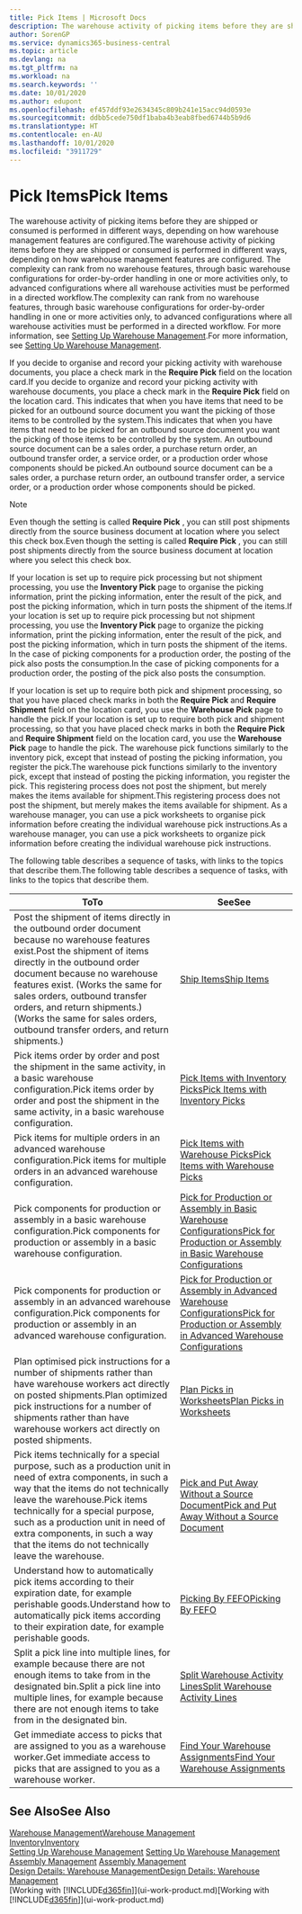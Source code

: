 ```yaml
---
title: Pick Items | Microsoft Docs
description: The warehouse activity of picking items before they are shipped or consumed is performed in different ways, depending on how warehouse management features are configured. The setup complexity can rank from no warehouse features, through basic warehouse configurations for order-by-order handling in one or more activities only, to advanced configurations where all warehouse activities must be performed in a directed workflow.
author: SorenGP
ms.service: dynamics365-business-central
ms.topic: article
ms.devlang: na
ms.tgt_pltfrm: na
ms.workload: na
ms.search.keywords: ''
ms.date: 10/01/2020
ms.author: edupont
ms.openlocfilehash: ef457ddf93e2634345c809b241e15acc94d0593e
ms.sourcegitcommit: ddbb5cede750df1baba4b3eab8fbed6744b5b9d6
ms.translationtype: HT
ms.contentlocale: en-AU
ms.lasthandoff: 10/01/2020
ms.locfileid: "3911729"
---
```

# <a name="pick-items"></a><span data-ttu-id="7b4ae-104">Pick Items</span><span class="sxs-lookup"><span data-stu-id="7b4ae-104">Pick Items</span></span>

<span data-ttu-id="7b4ae-105">The warehouse activity of picking items before they are shipped or consumed is performed in different ways, depending on how warehouse management features are configured.</span><span class="sxs-lookup"><span data-stu-id="7b4ae-105">The warehouse activity of picking items before they are shipped or consumed is performed in different ways, depending on how warehouse management features are configured.</span></span> <span data-ttu-id="7b4ae-106">The complexity can rank from no warehouse features, through basic warehouse configurations for order-by-order handling in one or more activities only, to advanced configurations where all warehouse activities must be performed in a directed workflow.</span><span class="sxs-lookup"><span data-stu-id="7b4ae-106">The complexity can rank from no warehouse features, through basic warehouse configurations for order-by-order handling in one or more activities only, to advanced configurations where all warehouse activities must be performed in a directed workflow.</span></span> <span data-ttu-id="7b4ae-107">For more information, see [Setting Up Warehouse Management](warehouse-setup-warehouse.md).</span><span class="sxs-lookup"><span data-stu-id="7b4ae-107">For more information, see [Setting Up Warehouse Management](warehouse-setup-warehouse.md).</span></span>

<span data-ttu-id="7b4ae-108">If you decide to organise and record your picking activity with warehouse documents, you place a check mark in the **Require Pick** field on the location card.</span><span class="sxs-lookup"><span data-stu-id="7b4ae-108">If you decide to organize and record your picking activity with warehouse documents, you place a check mark in the **Require Pick** field on the location card.</span></span> <span data-ttu-id="7b4ae-109">This indicates that when you have items that need to be picked for an outbound source document you want the picking of those items to be controlled by the system.</span><span class="sxs-lookup"><span data-stu-id="7b4ae-109">This indicates that when you have items that need to be picked for an outbound source document you want the picking of those items to be controlled by the system.</span></span> <span data-ttu-id="7b4ae-110">An outbound source document can be a sales order, a purchase return order, an outbound transfer order, a service order, or a production order whose components should be picked.</span><span class="sxs-lookup"><span data-stu-id="7b4ae-110">An outbound source document can be a sales order, a purchase return order, an outbound transfer order, a service order, or a production order whose components should be picked.</span></span>

> [!NOTE]
> <span data-ttu-id="7b4ae-111">Even though the setting is called **Require Pick** , you can still post shipments directly from the source business document at location where you select this check box.</span><span class="sxs-lookup"><span data-stu-id="7b4ae-111">Even though the setting is called **Require Pick** , you can still post shipments directly from the source business document at location where you select this check box.</span></span>

<span data-ttu-id="7b4ae-112">If your location is set up to require pick processing but not shipment processing, you use the **Inventory Pick** page to organise the picking information, print the picking information, enter the result of the pick, and post the picking information, which in turn posts the shipment of the items.</span><span class="sxs-lookup"><span data-stu-id="7b4ae-112">If your location is set up to require pick processing but not shipment processing, you use the **Inventory Pick** page to organize the picking information, print the picking information, enter the result of the pick, and post the picking information, which in turn posts the shipment of the items.</span></span> <span data-ttu-id="7b4ae-113">In the case of picking components for a production order, the posting of the pick also posts the consumption.</span><span class="sxs-lookup"><span data-stu-id="7b4ae-113">In the case of picking components for a production order, the posting of the pick also posts the consumption.</span></span>

<span data-ttu-id="7b4ae-114">If your location is set up to require both pick and shipment processing, so that you have placed check marks in both the **Require Pick** and **Require Shipment** field on the location card, you use the **Warehouse Pick** page to handle the pick.</span><span class="sxs-lookup"><span data-stu-id="7b4ae-114">If your location is set up to require both pick and shipment processing, so that you have placed check marks in both the **Require Pick** and **Require Shipment** field on the location card, you use the **Warehouse Pick** page to handle the pick.</span></span> <span data-ttu-id="7b4ae-115">The warehouse pick functions similarly to the inventory pick, except that instead of posting the picking information, you register the pick.</span><span class="sxs-lookup"><span data-stu-id="7b4ae-115">The warehouse pick functions similarly to the inventory pick, except that instead of posting the picking information, you register the pick.</span></span> <span data-ttu-id="7b4ae-116">This registering process does not post the shipment, but merely makes the items available for shipment.</span><span class="sxs-lookup"><span data-stu-id="7b4ae-116">This registering process does not post the shipment, but merely makes the items available for shipment.</span></span> <span data-ttu-id="7b4ae-117">As a warehouse manager, you can use a pick worksheets to organise pick information before creating the individual warehouse pick instructions.</span><span class="sxs-lookup"><span data-stu-id="7b4ae-117">As a warehouse manager, you can use a pick worksheets to organize pick information before creating the individual warehouse pick instructions.</span></span>

<span data-ttu-id="7b4ae-118">The following table describes a sequence of tasks, with links to the topics that describe them.</span><span class="sxs-lookup"><span data-stu-id="7b4ae-118">The following table describes a sequence of tasks, with links to the topics that describe them.</span></span>   

|<span data-ttu-id="7b4ae-119">**To**</span><span class="sxs-lookup"><span data-stu-id="7b4ae-119">**To**</span></span>|<span data-ttu-id="7b4ae-120">**See**</span><span class="sxs-lookup"><span data-stu-id="7b4ae-120">**See**</span></span>|
|------------|-------------|  
|<span data-ttu-id="7b4ae-121">Post the shipment of items directly in the outbound order document because no warehouse features exist.</span><span class="sxs-lookup"><span data-stu-id="7b4ae-121">Post the shipment of items directly in the outbound order document because no warehouse features exist.</span></span> <span data-ttu-id="7b4ae-122">(Works the same for sales orders, outbound transfer orders, and return shipments.)</span><span class="sxs-lookup"><span data-stu-id="7b4ae-122">(Works the same for sales orders, outbound transfer orders, and return shipments.)</span></span>|[<span data-ttu-id="7b4ae-123">Ship Items</span><span class="sxs-lookup"><span data-stu-id="7b4ae-123">Ship Items</span></span>](warehouse-how-ship-items.md)|  
|<span data-ttu-id="7b4ae-124">Pick items order by order and post the shipment in the same activity, in a basic warehouse configuration.</span><span class="sxs-lookup"><span data-stu-id="7b4ae-124">Pick items order by order and post the shipment in the same activity, in a basic warehouse configuration.</span></span>|[<span data-ttu-id="7b4ae-125">Pick Items with Inventory Picks</span><span class="sxs-lookup"><span data-stu-id="7b4ae-125">Pick Items with Inventory Picks</span></span>](warehouse-how-to-pick-items-with-inventory-picks.md)|
|<span data-ttu-id="7b4ae-126">Pick items for multiple orders in an advanced warehouse configuration.</span><span class="sxs-lookup"><span data-stu-id="7b4ae-126">Pick items for multiple orders in an advanced warehouse configuration.</span></span>|[<span data-ttu-id="7b4ae-127">Pick Items with Warehouse Picks</span><span class="sxs-lookup"><span data-stu-id="7b4ae-127">Pick Items with Warehouse Picks</span></span>](warehouse-how-to-pick-items-for-warehouse-shipment.md)|  
|<span data-ttu-id="7b4ae-128">Pick components for production or assembly in a basic warehouse configuration.</span><span class="sxs-lookup"><span data-stu-id="7b4ae-128">Pick components for production or assembly in a basic warehouse configuration.</span></span>|[<span data-ttu-id="7b4ae-129">Pick for Production or Assembly in Basic Warehouse Configurations</span><span class="sxs-lookup"><span data-stu-id="7b4ae-129">Pick for Production or Assembly in Basic Warehouse Configurations</span></span>](warehouse-how-to-pick-for-production.md)|
|<span data-ttu-id="7b4ae-130">Pick components for production or assembly in an advanced warehouse configuration.</span><span class="sxs-lookup"><span data-stu-id="7b4ae-130">Pick components for production or assembly in an advanced warehouse configuration.</span></span>|[<span data-ttu-id="7b4ae-131">Pick for Production or Assembly in Advanced Warehouse Configurations</span><span class="sxs-lookup"><span data-stu-id="7b4ae-131">Pick for Production or Assembly in Advanced Warehouse Configurations</span></span>](warehouse-how-to-pick-for-internal-operations-in-advanced-warehousing.md)|  
|<span data-ttu-id="7b4ae-132">Plan optimised pick instructions for a number of shipments rather than have warehouse workers act directly on posted shipments.</span><span class="sxs-lookup"><span data-stu-id="7b4ae-132">Plan optimized pick instructions for a number of shipments rather than have warehouse workers act directly on posted shipments.</span></span>|[<span data-ttu-id="7b4ae-133">Plan Picks in Worksheets</span><span class="sxs-lookup"><span data-stu-id="7b4ae-133">Plan Picks in Worksheets</span></span>](warehouse-how-to-plan-picks-in-worksheets.md)|  
|<span data-ttu-id="7b4ae-134">Pick items technically for a special purpose, such as a production unit in need of extra components, in such a way that the items do not technically leave the warehouse.</span><span class="sxs-lookup"><span data-stu-id="7b4ae-134">Pick items technically for a special purpose, such as a production unit in need of extra components, in such a way that the items do not technically leave the warehouse.</span></span>|[<span data-ttu-id="7b4ae-135">Pick and Put Away Without a Source Document</span><span class="sxs-lookup"><span data-stu-id="7b4ae-135">Pick and Put Away Without a Source Document</span></span>](warehouse-how-to-create-put-aways-from-internal-put-aways.md)|
|<span data-ttu-id="7b4ae-136">Understand how to automatically pick items according to their expiration date, for example perishable goods.</span><span class="sxs-lookup"><span data-stu-id="7b4ae-136">Understand how to automatically pick items according to their expiration date, for example perishable goods.</span></span>|[<span data-ttu-id="7b4ae-137">Picking By FEFO</span><span class="sxs-lookup"><span data-stu-id="7b4ae-137">Picking By FEFO</span></span>](warehouse-picking-by-fefo.md)|
|<span data-ttu-id="7b4ae-138">Split a pick line into multiple lines, for example because there are not enough items to take from in the designated bin.</span><span class="sxs-lookup"><span data-stu-id="7b4ae-138">Split a pick line into multiple lines, for example because there are not enough items to take from in the designated bin.</span></span>|[<span data-ttu-id="7b4ae-139">Split Warehouse Activity Lines</span><span class="sxs-lookup"><span data-stu-id="7b4ae-139">Split Warehouse Activity Lines</span></span>](warehouse-how-to-split-warehouse-activity-lines.md)|
|<span data-ttu-id="7b4ae-140">Get immediate access to picks that are assigned to you as a warehouse worker.</span><span class="sxs-lookup"><span data-stu-id="7b4ae-140">Get immediate access to picks that are assigned to you as a warehouse worker.</span></span>|[<span data-ttu-id="7b4ae-141">Find Your Warehouse Assignments</span><span class="sxs-lookup"><span data-stu-id="7b4ae-141">Find Your Warehouse Assignments</span></span>](warehouse-how-to-find-your-warehouse-assignments.md)|  

## <a name="see-also"></a><span data-ttu-id="7b4ae-142">See Also</span><span class="sxs-lookup"><span data-stu-id="7b4ae-142">See Also</span></span>  
[<span data-ttu-id="7b4ae-143">Warehouse Management</span><span class="sxs-lookup"><span data-stu-id="7b4ae-143">Warehouse Management</span></span>](warehouse-manage-warehouse.md)  
[<span data-ttu-id="7b4ae-144">Inventory</span><span class="sxs-lookup"><span data-stu-id="7b4ae-144">Inventory</span></span>](inventory-manage-inventory.md)  
<span data-ttu-id="7b4ae-145">[Setting Up Warehouse Management](warehouse-setup-warehouse.md)   </span><span class="sxs-lookup"><span data-stu-id="7b4ae-145">[Setting Up Warehouse Management](warehouse-setup-warehouse.md)   </span></span>  
<span data-ttu-id="7b4ae-146">[Assembly Management](assembly-assemble-items.md)  </span><span class="sxs-lookup"><span data-stu-id="7b4ae-146">[Assembly Management](assembly-assemble-items.md)  </span></span>  
[<span data-ttu-id="7b4ae-147">Design Details: Warehouse Management</span><span class="sxs-lookup"><span data-stu-id="7b4ae-147">Design Details: Warehouse Management</span></span>](design-details-warehouse-management.md)  
<span data-ttu-id="7b4ae-148">[Working with [!INCLUDE[d365fin](includes/d365fin_md.md)]](ui-work-product.md)</span><span class="sxs-lookup"><span data-stu-id="7b4ae-148">[Working with [!INCLUDE[d365fin](includes/d365fin_md.md)]](ui-work-product.md)</span></span>
